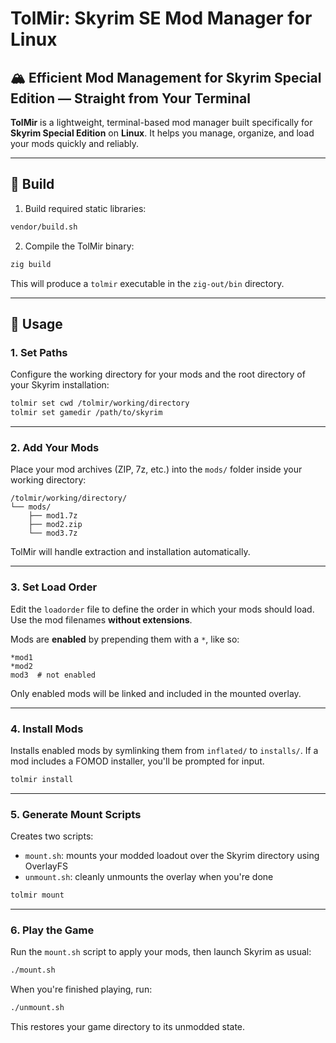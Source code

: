# **TolMir**: Skyrim SE Mod Manager for Linux

## 🏔️ Efficient Mod Management for Skyrim Special Edition — Straight from Your Terminal

**TolMir** is a lightweight, terminal-based mod manager built specifically for **Skyrim Special Edition** on **Linux**. It helps you manage, organize, and load your mods quickly and reliably.

---

## 🔧 Build

1. Build required static libraries:

```sh
vendor/build.sh
```

2. Compile the TolMir binary:

```sh
zig build
```

This will produce a `tolmir` executable in the `zig-out/bin` directory.

---

## 🚀 Usage

### 1. Set Paths

Configure the working directory for your mods and the root directory of your Skyrim installation:

```sh
tolmir set cwd /tolmir/working/directory
tolmir set gamedir /path/to/skyrim
```

---

### 2. Add Your Mods

Place your mod archives (ZIP, 7z, etc.) into the `mods/` folder inside your working directory:

```
/tolmir/working/directory/
└── mods/
    ├── mod1.7z
    ├── mod2.zip
    └── mod3.7z
```

TolMir will handle extraction and installation automatically.

---

### 3. Set Load Order

Edit the `loadorder` file to define the order in which your mods should load. Use the mod filenames **without extensions**.

Mods are **enabled** by prepending them with a `*`, like so:

```
*mod1
*mod2
mod3  # not enabled
```

Only enabled mods will be linked and included in the mounted overlay.

---

### 4. Install Mods

Installs enabled mods by symlinking them from `inflated/` to `installs/`. If a mod includes a FOMOD installer, you'll be prompted for input.

```sh
tolmir install
```

---

### 5. Generate Mount Scripts

Creates two scripts:

* `mount.sh`: mounts your modded loadout over the Skyrim directory using OverlayFS
* `unmount.sh`: cleanly unmounts the overlay when you're done

```sh
tolmir mount
```

---

### 6. Play the Game

Run the `mount.sh` script to apply your mods, then launch Skyrim as usual:

```sh
./mount.sh
```

When you're finished playing, run:

```sh
./unmount.sh
```

This restores your game directory to its unmodded state.
